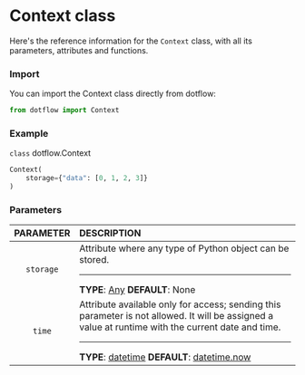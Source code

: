 # Context class

Here's the reference information for the `Context` class, with all its parameters, attributes and functions.

### Import

You can import the Context class directly from dotflow:

```python
from dotflow import Context
```

### Example

`class` dotflow.Context

```python
Context(
    storage={"data": [0, 1, 2, 3]}
)
```

### Parameters

| PARAMETER  | DESCRIPTION      |
|:-----------:|:---------------|
| `storage` | Attribute where any type of Python object can be stored. <hr> **TYPE**: [Any](https://docs.python.org/3/library/typing.html#typing.Any) **DEFAULT**: None|
| `time` | Attribute available only for access; sending this parameter is not allowed. It will be assigned a value at runtime with the current date and time. <hr> **TYPE**: [datetime](https://docs.python.org/3/library/datetime.html) **DEFAULT**: [datetime.now](https://docs.python.org/3/library/datetime.html#datetime.datetime.now)|
